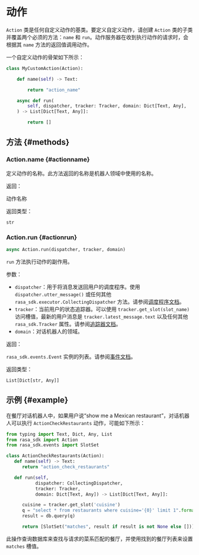 # 动作

`Action` 类是任何自定义动作的基类。要定义自定义动作，请创建 `Action` 类的子类并覆盖两个必须的方法：`name` 和 `run`。动作服务器在收到执行动作的请求时，会根据其 `name` 方法的返回值调用动作。

一个自定义动作的骨架如下所示：

```python
class MyCustomAction(Action):

    def name(self) -> Text:

        return "action_name"

    async def run(
        self, dispatcher, tracker: Tracker, domain: Dict[Text, Any],
    ) -> List[Dict[Text, Any]]:

        return []
```

## 方法 {#methods}

### Action.name {#actionname}

定义动作的名称。此方法返回的名称是机器人领域中使用的名称。

返回：

动作名称

返回类型：

`str`

### Action.run {#actionrun}

```python
async Action.run(dispatcher, tracker, domain)
```

`run` 方法执行动作的副作用。

参数：

- `dispatcher`：用于将消息发送回用户的调度程序。使用 `dispatcher.utter_message()` 或任何其他 `rasa_sdk.executor.CollectingDispatcher` 方法。请参阅[调度程序文档](sdk-dispatcher.md)。
- `tracker`：当前用户的状态追踪器。可以使用 `tracker.get_slot(slot_name)` 访问槽值，最新的用户消息是 `tracker.latest_message.text` 以及任何其他 `rasa_sdk.Tracker` 属性。请参阅[追踪器文档](sdk-tracker.md)。
- `domain`：对话机器人的领域。

返回：

`rasa_sdk.events.Event` 实例的列表。请参阅[事件文档](sdk-events.md)。

返回类型：

`List[Dict[str, Any]]`

## 示例 {#example}

在餐厅对话机器人中，如果用户说“show me a Mexican restaurant”，对话机器人可以执行 `ActionCheckRestaurants` 动作，可能如下所示：

```python
from typing import Text, Dict, Any, List
from rasa_sdk import Action
from rasa_sdk.events import SlotSet

class ActionCheckRestaurants(Action):
   def name(self) -> Text:
      return "action_check_restaurants"

   def run(self,
           dispatcher: CollectingDispatcher,
           tracker: Tracker,
           domain: Dict[Text, Any]) -> List[Dict[Text, Any]]:

      cuisine = tracker.get_slot('cuisine')
      q = "select * from restaurants where cuisine='{0}' limit 1".format(cuisine)
      result = db.query(q)

      return [SlotSet("matches", result if result is not None else [])]
```

此操作查询数据库来查找与请求的菜系匹配的餐厅，并使用找到的餐厅列表来设置 `matches` 槽值。
